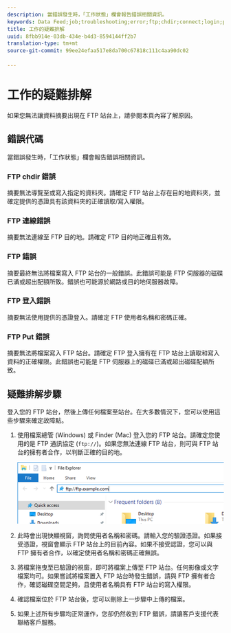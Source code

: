 ```yaml
---
description: 當錯誤發生時，「工作狀態」欄會報告錯誤相關資訊。
keywords: Data Feed;job;troubleshooting;error;ftp;chdir;connect;login;put
title: 工作的疑難排解
uuid: 8fbb914e-03db-434e-b4d3-8594144ff2b7
translation-type: tm+mt
source-git-commit: 99ee24efaa517e8da700c67818c111c4aa90dc02

---
```



# 工作的疑難排解

如果您無法讓資料摘要出現在 FTP 站台上，請參閱本頁內容了解原因。

## 錯誤代碼

當錯誤發生時，「工作狀態」欄會報告錯誤相關資訊。

### FTP chdir 錯誤

摘要無法導覽至或寫入指定的資料夾。請確定 FTP 站台上存在目的地資料夾，並確定提供的憑證具有該資料夾的正確讀取/寫入權限。

### FTP 連線錯誤

摘要無法連線至 FTP 目的地。請確定 FTP 目的地正確且有效。

### FTP 錯誤

摘要最終無法將檔案寫入 FTP 站台的一般錯誤。此錯誤可能是 FTP 伺服器的磁碟已滿或超出配額所致。錯誤也可能源於網路或目的地伺服器故障。

### FTP 登入錯誤

摘要無法使用提供的憑證登入。請確定 FTP 使用者名稱和密碼正確。

### FTP Put 錯誤

摘要無法將檔案寫入 FTP 站台。請確定 FTP 登入擁有在 FTP 站台上讀取和寫入資料的正確權限。此錯誤也可能是 FTP 伺服器上的磁碟已滿或超出磁碟配額所致。

## 疑難排解步驟

登入您的 FTP 站台，然後上傳任何檔案至站台。在大多數情況下，您可以使用這些步驟來確定故障點。

1. 使用檔案總管 (Windows) 或 Finder (Mac) 登入您的 FTP 站台。請確定您使用的是 FTP 通訊協定 (`ftp://`)。如果您無法連線 FTP 站台，則可與 FTP 站台的擁有者合作，以判斷正確的目的地。

   ![檔案總管](assets/file_explorer.png)

2. 此時會出現快顯視窗，詢問使用者名稱和密碼。請輸入您的驗證憑證。如果接受憑證，視窗會顯示 FTP 站台上的目前內容。如果不接受認證，您可以與 FTP 擁有者合作，以確定使用者名稱和密碼正確無誤。
3. 將檔案拖曳至已驗證的視窗，即可將檔案上傳至 FTP 站台。任何影像或文字檔案均可。如果嘗試將檔案置入 FTP 站台時發生錯誤，請與 FTP 擁有者合作，確認磁碟空間足夠，且使用者名稱具有 FTP 站台的寫入權限。
4. 確認檔案位於 FTP 站台後，您可以刪除上一步驟中上傳的檔案。
5. 如果上述所有步驟均正常運作，您卻仍然收到 FTP 錯誤，請讓客戶支援代表聯絡客戶服務。
